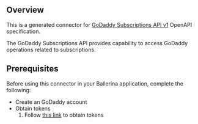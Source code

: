 ## Overview
This is a generated connector for [GoDaddy Subscriptions API v1](https://developer.godaddy.com/doc/endpoint/subscriptions) OpenAPI specification.

The GoDaddy Subscriptions API provides capability to access GoDaddy operations related to subscriptions.

## Prerequisites
Before using this connector in your Ballerina application, complete the following:

* Create an GoDaddy account
* Obtain tokens
    1. Follow [this link](https://developer.godaddy.com/getstarted) to obtain tokens
